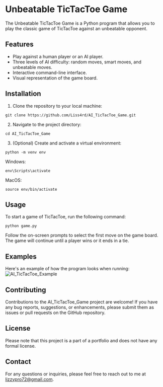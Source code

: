 # Unbeatable TicTacToe Game

The Unbeatable TicTacToe Game is a Python program that allows you to play the classic game of TicTacToe against an unbeatable opponent.

## Features

- Play against a human player or an AI player.
- Three levels of AI difficulty: random moves, smart moves, and unbeatable moves.
- Interactive command-line interface.
- Visual representation of the game board.

## Installation

1. Clone the repository to your local machine:
```shell
git clone https://github.com/Liss4rd/AI_TicTacToe_Game.git
```
2. Navigate to the project directory:
```shell
cd AI_TicTacToe_Game
```
3. (Optional) Create and activate a virtual environment:
```shell
python -m venv env
```
Windows:
```shell
env\Scripts\activate
```
MacOS:
```shell
source env/bin/activate
```

## Usage
To start a game of TicTacToe, run the following command:
```shell
python game.py
```
Follow the on-screen prompts to select the first move on the game board.
The game will continue until a player wins or it ends in a tie.

## Examples
Here's an example of how the program looks when running:
![AI_TicTacToe_Example](https://github.com/Liss4rd/AI_TicTacToe_Game/assets/66858250/5b219a6b-dbd5-42de-9bd3-43a077527795)

## Contributing
Contributions to the AI_TicTacToe_Game project are welcome! If you have any bug reports, suggestions, or enhancements, please submit them as issues or pull requests on the GitHub repository. 

## License
Please note that this project is a part of a portfolio and does not have any formal license.

## Contact
For any questions or inquiries, please feel free to reach out to me at lizzypro72@gmail.com.
